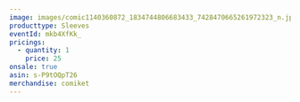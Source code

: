 ```yaml
---
image: images/comic1140360872_1834744806683433_7428470665261972323_n.jpg
producttype: Sleeves
eventId: mkb4XfKk_
pricings:
  - quantity: 1
    price: 25
onsale: true
asin: s-P9tOQpT26
merchandise: comiket
---
```

